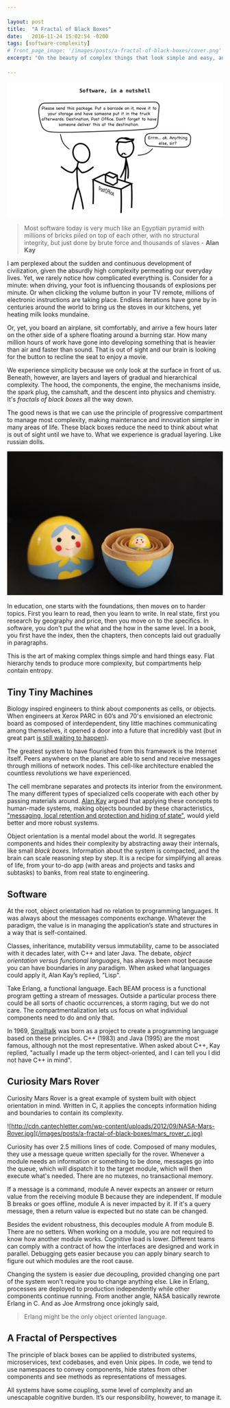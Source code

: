 ```yaml
---

layout: post
title:  "A Fractal of Black Boxes"
date:   2016-11-24 15:02:54 -0200
tags: [software-complexity]
# front_page_image: '/images/posts/a-fractal-of-black-boxes/cover.png'
excerpt: "On the beauty of complex things that look simple and easy, and how to use Progressive Compartment to simplify maintenance and innovation at work and in life."

---
```


![Software, in a nutshell](/images/posts/a-fractal-of-black-boxes/cover.png)

> Most software today is very much like an Egyptian pyramid with millions of bricks piled on top of each other, with no structural integrity, but just done by brute force and thousands of slaves - **Alan Kay**


I am perplexed about the sudden and continuous development of civilization, given the absurdly high complexity permeating our everyday lives. Yet, we rarely notice how complicated everything is. Consider for a minute: when driving, your foot is influencing thousands of explosions per minute. Or when clicking the volume button in your TV remote, millions of electronic instructions are taking place. Endless iterations have gone by in centuries around the world to bring us the stoves in our kitchens, yet heating milk looks mundaine.

Or, yet, you board an airplane, sit comfortably, and arrive a few hours later on the other side of a sphere floating around a burning star. How many million hours of work have gone into developing something that is heavier than air and faster than sound. That is out of sight and our brain is looking for the button to recline the seat to enjoy a movie.

We experience simplicity because we only look at the surface in front of us. Beneath, however, are layers and layers of gradual and hierarchical complexity. The hood, the components, the engine, the mechanisms inside, the spark plug, the camshaft, and the descent into physics and chemistry. It's *fractals of black boxes* all the way down.

The good news is that we can use the principle of progressive compartment to manage most complexity, making maintenance and innovation simpler in many areas of life. These black boxes reduce the need to think about what is out of sight until we have to. What we experience is gradual layering. Like russian dolls.

![Russian dolls - dolls inside dolls inside dolls](/images/posts/a-fractal-of-black-boxes/matryoshka-doll.jpeg)

In education, one starts with the foundations, then moves on to harder topics. First you learn to read, then you learn to write. In real state, first you research by geography and price, then you move on to the specifics. In software, you don't put the what and the how in the same level. In a book, you first have the index, then the chapters, then concepts laid out gradually in paragraphs.

This is the art of making complex things simple and hard things easy. Flat hierarchy tends to produce more complexity, but compartments help contain entropy.

## Tiny Tiny Machines

Biology inspired engineers to think about components as cells, or objects. When engineers at Xerox PARC in 60’s and 70's envisioned an electronic board as composed of interdependent, tiny little machines communicating among themselves, it opened a door into a future that incredibly vast (but in great part [is still waiting to happen](https://archive.org/details/AlanKayAtOOPSLA1997TheComputerRevolutionHasntHappenedYet)).

The greatest system to have flourished from this framework is the Internet itself. Peers anywhere on the planet are able to send and receive messages through millions of network nodes. This cell-like architecture enabled the countless revolutions we have experienced.

The cell membrane separates and protects its interior from the environment. The many different types of specialized cells cooperate with each other by passing materials around. [Alan Kay](https://en.wikipedia.org/wiki/Alan_Kay) argued that applying these concepts to human-made systems, making objects bounded by these characteristics, ["messaging, local retention and protection and hiding of state"](https://www.quora.com/What-is-Alan-Kays-definition-of-Object-Oriented/answer/Alan-Kay-11), would yield better and more robust systems.

Object orientation is a mental model about the world. It segregates components and hides their complexity by abstracting away their internals, like small _black boxes_. Information about the system is compacted, and the brain can scale reasoning step by step. It is a recipe for simplifying all areas of life, from your to-do app (with areas and projects and tasks and subtasks) to banks, from real state to engineering.

## Software

At the root, object orientation had no relation to programming languages. It was always about the messages components exchange. Whatever the paradigm, the value is in managing the application’s state and structures in a way that is self-contained.

Classes, inheritance, mutability versus immutability, came to be associated with it decades later, with C++ and later Java. The debate, _object orientation versus functional languages_, has always been moot because you can have boundaries in any paradigm. When asked what languages could apply it, Alan Kay’s replied, "Lisp".

Take Erlang, a functional language. Each BEAM process is a functional program getting a stream of messages. Outside a particular process there could be all sorts of chaotic occurrences, a storm raging, but we do not care. The compartmentalization lets us focus on what individual components need to do and only that.

In 1969, [Smalltalk](https://en.wikipedia.org/wiki/Smalltalk) was born as a project to create a programming language based on these principles. C++ (1983) and Java (1995) are the most famous, although not the most representative. When asked about C++, Kay replied, "actually I made up the term object-oriented, and I can tell you I did not have C++ in mind".

## Curiosity Mars Rover

Curiosity Mars Rover is a great example of system built with object orientation in mind. Written in C, it applies the concepts information hiding and boundaries to contain its complexity.

![http://cdn.cantechletter.com/wp-content/uploads/2012/09/NASA-Mars-Rover.jpg](/images/posts/a-fractal-of-black-boxes/mars_rover_c.jpg)

Curiosity has over 2.5 millions lines of code. Composed of many modules, they use a message queue written specially for the rover. Whenever a module needs an information or something to be done, messages go into the queue, which will dispatch it to the target module, which will then execute what's needed. There are no mutexes, no transactional memory.

If a message is a command, module A never expects an answer or return value from the receiving module B because they are independent. If module B breaks or goes offline, module A is never impacted by it. If it's a query message, then a return value is expected but no state can be changed.

Besides the evident robustness, this decouples module A from module B. There are no setters. When working on a module, you are not required to know how another module works. Cognitive load is lower. Different teams can comply with a contract of how the interfaces are designed and work in parallel. Debugging gets easier because you can apply binary search to figure out which modules are the root cause.

Changing the system is easier due decoupling, provided changing one part of the system won't require you to change anything else. Like in Erlang, processes are deployed to production independently while other components continue running. From another angle, NASA basically rewrote Erlang in C. And as Joe Armstrong once jokingly said,

> Erlang might be the only object oriented language.

## A Fractal of Perspectives

The principle of black boxes can be applied to distributed systems, microservices, text codebases, and even Unix pipes. In code, we tend to use namespaces to convey components, hide states from other components and see methods as representations of messages.

All systems have some coupling, some level of complexity and an unescapable cognitive burden. It’s our responsibility, however, to manage it.
